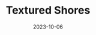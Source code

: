 ---
title: Textured Shores
description: Rocks on the Lake Superior lakeshore
location: Pictured Rocks National Lakeshore
date: 2023-10-06
alt: Rocks on the Lake Superior lakeshore
original:
  { src: https://sbeczkiewicz.blob.core.windows.net/images/20231106-DSC04161.jpg }
compressed:
  {
    src: https://sbeczkiewicz.blob.core.windows.net/compressed/20231106-DSC04161-compressed.jpg,
  }
---